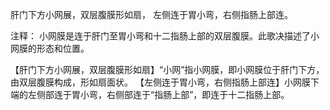 肝门下方小网展，双层腹膜形如扇，
左侧连于胃小弯，右侧指肠上部连。

注释：
小网膜是连于肝门至胃小弯和十二指肠上部的双层腹膜。此歌决描述了小网膜的形态和位置。

【肝门下方小网展，双层腹膜形如扇】“小网”指小网膜，即小网膜位于肝门下方，由双层腹膜构成，形如扇面状。
【左侧连于胃小弯，右侧指肠上部连】小网膜下端的左侧部连于胃小弯，右侧部连于“指肠上部”，即连于十二指肠上部。